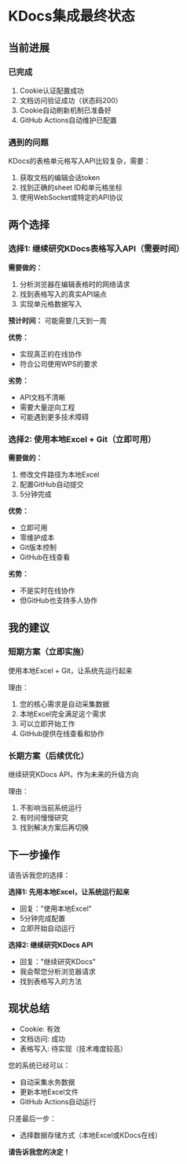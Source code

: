 # KDocs集成最终状态

## 当前进展

### 已完成
1. Cookie认证配置成功
2. 文档访问验证成功（状态码200）
3. Cookie自动刷新机制已准备好
4. GitHub Actions自动维护已配置

### 遇到的问题
KDocs的表格单元格写入API比较复杂，需要：
1. 获取文档的编辑会话token
2. 找到正确的sheet ID和单元格坐标
3. 使用WebSocket或特定的API协议

## 两个选择

### 选择1: 继续研究KDocs表格写入API（需要时间）

**需要做的：**
1. 分析浏览器在编辑表格时的网络请求
2. 找到表格写入的真实API端点
3. 实现单元格数据写入

**预计时间：** 可能需要几天到一周

**优势：**
- 实现真正的在线协作
- 符合公司使用WPS的要求

**劣势：**
- API文档不清晰
- 需要大量逆向工程
- 可能遇到更多技术障碍

### 选择2: 使用本地Excel + Git（立即可用）

**需要做的：**
1. 修改文件路径为本地Excel
2. 配置GitHub自动提交
3. 5分钟完成

**优势：**
- 立即可用
- 零维护成本
- Git版本控制
- GitHub在线查看

**劣势：**
- 不是实时在线协作
- 但GitHub也支持多人协作

## 我的建议

### 短期方案（立即实施）
使用本地Excel + Git，让系统先运行起来

理由：
1. 您的核心需求是自动采集数据
2. 本地Excel完全满足这个需求
3. 可以立即开始工作
4. GitHub提供在线查看和协作

### 长期方案（后续优化）
继续研究KDocs API，作为未来的升级方向

理由：
1. 不影响当前系统运行
2. 有时间慢慢研究
3. 找到解决方案后再切换

## 下一步操作

请告诉我您的选择：

**选择1: 先用本地Excel，让系统运行起来**
- 回复："使用本地Excel"
- 5分钟完成配置
- 立即开始自动运行

**选择2: 继续研究KDocs API**
- 回复："继续研究KDocs"
- 我会帮您分析浏览器请求
- 找到表格写入的方法

## 现状总结

- Cookie: 有效
- 文档访问: 成功
- 表格写入: 待实现（技术难度较高）

您的系统已经可以：
- 自动采集水务数据
- 更新本地Excel文件
- GitHub Actions自动运行

只差最后一步：
- 选择数据存储方式（本地Excel或KDocs在线）

**请告诉我您的决定！** 

